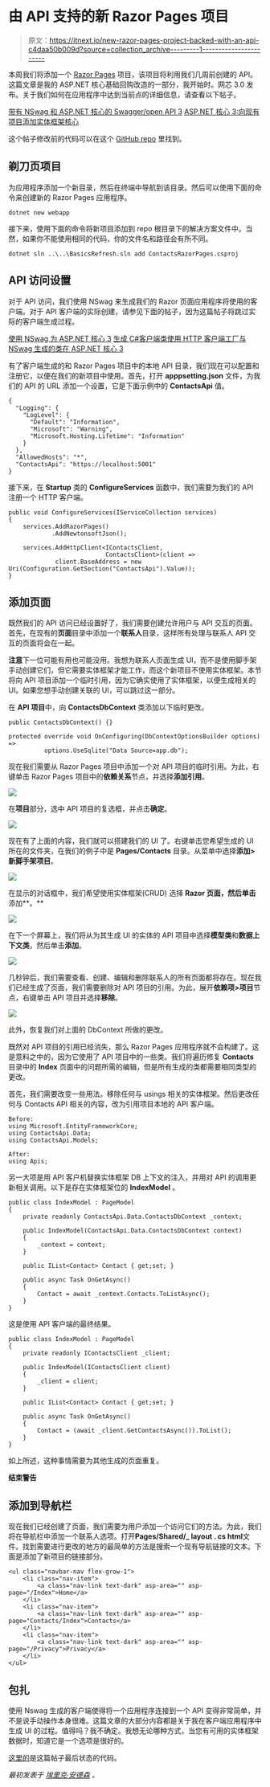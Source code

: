 # 由 API 支持的新 Razor Pages 项目

> 原文：<https://itnext.io/new-razor-pages-project-backed-with-an-api-c4daa50b009d?source=collection_archive---------1----------------------->

本周我们将添加一个 [Razor Pages](https://docs.microsoft.com/en-us/aspnet/core/razor-pages) 项目，该项目将利用我们几周前创建的 API。这篇文章是我的 ASP.NET 核心基础回购改造的一部分，我开始时。网芯 3.0 发布。关于我们如何在应用程序中达到当前点的详细信息，请查看以下帖子。

[带有 NSwag 和 ASP.NET 核心的 Swagger/open API 3](https://elanderson.net/2019/10/swagger-openapi-with-nswag-and-asp-net-core-3/)
[ASP.NET 核心 3:向现有项目添加实体框架核心](https://elanderson.net/2019/11/asp-net-core-3-add-entity-framework-core-to-existing-project/)

这个帖子修改前的代码可以在这个 [GitHub repo](https://github.com/elanderson/ASP.NET-Core-Basics-Refresh/tree/14d130df7102c0603d532a2aef4d459292359b9d) 里找到。

## 剃刀页项目

为应用程序添加一个新目录，然后在终端中导航到该目录。然后可以使用下面的命令来创建新的 Razor Pages 应用程序。

```
dotnet new webapp
```

接下来，使用下面的命令将新项目添加到 repo 根目录下的解决方案文件中。当然，如果你不能使用相同的代码，你的文件名和路径会有所不同。

```
dotnet sln ..\..\BasicsRefresh.sln add ContactsRazorPages.csproj
```

## API 访问设置

对于 API 访问，我们使用 NSwag 来生成我们的 Razor 页面应用程序将使用的客户端。对于 API 客户端的实际创建，请参见下面的帖子，因为这篇帖子将跳过实际的客户端生成过程。

[使用 NSwag 为 ASP.NET 核心 3](https://elanderson.net/2019/11/using-nswag-to-generate-c-client-classes-for-asp-net-core-3/)
[生成 C#客户端类使用 HTTP 客户端工厂与 NSwag 生成的类在 ASP.NET 核心 3](https://elanderson.net/2019/11/use-http-client-factory-with-nswag-generated-classes-in-asp-net-core-3/)

有了客户端生成的和 Razor Pages 项目中的本地 API 目录，我们现在可以配置和注册它，以便在我们的新项目中使用。首先，打开 **apppsetting.json** 文件，为我们的 API 的 URL 添加一个设置，它是下面示例中的 **ContactsApi** 值。

```
{
  "Logging": {
    "LogLevel": {
      "Default": "Information",
      "Microsoft": "Warning",
      "Microsoft.Hosting.Lifetime": "Information"
    }
  },
  "AllowedHosts": "*",
  "ContactsApi": "https://localhost:5001"
}
```

接下来，在 **Startup** 类的 **ConfigureServices** 函数中，我们需要为我们的 API 注册一个 HTTP 客户端。

```
public void ConfigureServices(IServiceCollection services)
{
    services.AddRazorPages()
            .AddNewtonsoftJson();

    services.AddHttpClient<IContactsClient, 
                           ContactsClient>(client => 
             client.BaseAddress = new Uri(Configuration.GetSection("ContactsApi").Value));
}
```

## 添加页面

既然我们的 API 访问已经设置好了，我们需要创建允许用户与 API 交互的页面。首先，在现有的**页面**目录中添加一个**联系人**目录，这样所有处理与联系人 API 交互的页面将会在一起。

**注意**下一位可能有用也可能没用。我想为联系人页面生成 UI，而不是使用脚手架手动创建它们，但它需要实体框架才能工作，而这个新项目不使用实体框架。本节将向 API 项目添加一个临时引用，因为它确实使用了实体框架，以便生成相关的 UI。如果您想手动创建关联的 UI，可以跳过这一部分。

在 **API 项目**中，向 **ContactsDbContext** 类添加以下临时更改。

```
public ContactsDbContext() {}

protected override void OnConfiguring(DbContextOptionsBuilder options) => 
          options.UseSqlite("Data Source=app.db");
```

现在我们需要从 Razor Pages 项目中添加一个对 API 项目的临时引用。为此，右键单击 Razor Pages 项目中的**依赖关系**节点，并选择**添加引用**。

![](img/69724c50a5bd5f7f907459c836f3a295.png)

在**项目**部分，选中 API 项目的复选框，并点击**确定**。

![](img/d867623af6442f1c387278eb4aca0a09.png)

现在有了上面的内容，我们就可以搭建我们的 UI 了。右键单击您希望生成的 UI 所在的文件夹，在我们的例子中是 **Pages/Contacts** 目录。从菜单中选择**添加>新脚手架项目**。

![](img/c95cab67d10bbc988f083430b52dd119.png)

在显示的对话框中，我们希望使用实体框架(CRUD) 选择 **Razor 页面，然后单击**添加**。**

![](img/126577cae18dcb5be36630e3df3017d8.png)

在下一个屏幕上，我们将从为其生成 UI 的实体的 API 项目中选择**模型类**和**数据上下文类**，然后单击**添加**。

![](img/31d2a57b496176a4fdf2b7479817a668.png)

几秒钟后，我们需要查看、创建、编辑和删除联系人的所有页面都将存在。现在我们已经生成了页面，我们需要删除对 API 项目的引用。为此，展开**依赖项>项目**节点，右键单击 API 项目并选择**移除**。

![](img/1a716dd2f11b0fd77e2051dac4a5213b.png)

此外，恢复我们对上面的 DbContext 所做的更改。

既然对 API 项目的引用已经消失，那么 Razor Pages 应用程序就不会构建了。这是意料之中的，因为它使用了 API 项目中的一些类。我们将遍历修复 **Contacts** 目录中的 **Index** 页面中的问题所需的编辑，但是所有生成的类都需要相同类型的更改。

首先，我们需要改变一些用法。移除任何与 usings 相关的实体框架。然后更改任何与 Contacts API 相关的内容，改为引用项目本地的 API 客户端。

```
Before:
using Microsoft.EntityFrameworkCore;
using ContactsApi.Data;
using ContactsApi.Models; 

After:
using Apis;
```

另一大项是用 API 客户机替换实体框架 DB 上下文的注入，并用对 API 的调用更新相关调用。以下是存在实体框架位的 **IndexModel** 。

```
public class IndexModel : PageModel
{
    private readonly ContactsApi.Data.ContactsDbContext _context;

    public IndexModel(ContactsApi.Data.ContactsDbContext context)
    {
        _context = context;
    }

    public IList<Contact> Contact { get;set; }

    public async Task OnGetAsync()
    {
        Contact = await _context.Contacts.ToListAsync();
    }
}
```

这是使用 API 客户端的最终结果。

```
public class IndexModel : PageModel
{
    private readonly IContactsClient _client;

    public IndexModel(IContactsClient client)
    {
        _client = client;
    }

    public IList<Contact> Contact { get;set; }

    public async Task OnGetAsync()
    {
        Contact = (await _client.GetContactsAsync()).ToList();
    }
}
```

如上所述，这种事情需要为其他生成的页面重复。

**结束警告**

## 添加到导航栏

现在我们已经创建了页面，我们需要为用户添加一个访问它们的方法。为此，我们将在导航栏中添加一个联系人选项。打开**Pages/Shared/_ layout . cs html**文件。找到需要进行更改的地方的最简单的方法是搜索一个现有导航链接的文本。下面是添加了新项目的链接部分。

```
<ul class="navbar-nav flex-grow-1">
    <li class="nav-item">
        <a class="nav-link text-dark" asp-area="" asp-page="/Index">Home</a>
    </li>
    <li class="nav-item">
        <a class="nav-link text-dark" asp-area="" asp-page="Contacts/Index">Contacts</a>
    </li>
    <li class="nav-item">
        <a class="nav-link text-dark" asp-area="" asp-page="/Privacy">Privacy</a>
    </li>
</ul>
```

## 包扎

使用 Nswag 生成的客户端使得将一个应用程序连接到一个 API 变得非常简单，并不是说手动操作本身很难。这篇文章的大部分内容都是关于我在客户端应用程序中生成 UI 的过程。值得吗？我不确定。我想无论哪种方式，当您有可用的实体框架数据时，知道它是一个选项是很好的。

[这里的](https://github.com/elanderson/ASP.NET-Core-Basics-Refresh/tree/30bda427fdc7db27b754c0263e4bb76f855bfeb7)是这篇帖子最后状态的代码。

*最初发表于* [*埃里克·安德森*](https://elanderson.net/2019/12/new-razor-pages-application-backed-with-an-api/) *。*